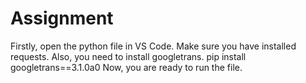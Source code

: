 # Assignment
Firstly, open the python file in VS Code. 
Make sure you have installed requests. 
Also, you need to install googletrans. pip install googletrans==3.1.0a0
Now, you are ready to run the file.
